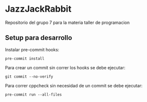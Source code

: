 # JazzJackRabbit
Repositorio del grupo 7 para la materia taller de programacion 

## Setup para desarrollo

Instalar pre-commit hooks:

```shell
pre-commit install
```

Para crear un commit sin correr los hooks se debe ejecutar:

```shell
git commit --no-verify
```

Para correr cppcheck sin necesidad de un commit se debe ejecutar:

```shell
pre-commit run --all-files
```